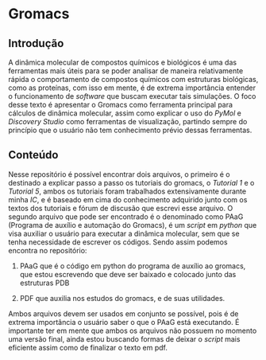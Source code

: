 # Gromacs
## Introdução
A dinâmica molecular de compostos químicos e biológicos é uma das ferramentas mais úteis para se poder analisar de maneira relativamente rápida o comportamento de compostos químicos com estruturas biológicas, como as proteínas, com isso em mente, é de extrema importância entender o funcionamento de _software_ que buscam executar tais simulações. O foco desse texto é apresentar o Gromacs como ferramenta principal para cálculos de dinâmica molecular, assim como explicar o uso do _PyMol_ e _Discovery Studio_ como ferramentas de visualização, partindo sempre do princípio que o usuário não tem conhecimento prévio dessas ferramentas. 

## Conteúdo
Nesse repositório é possível encontrar dois arquivos, o primeiro é o destinado a explicar passo a passo os tutoriais do gromacs, o _Tutorial 1_ e o _Tutorial 5_, ambos os tutoriais foram trabalhados extensivamente durante minha _IC_, e é baseado em cima do conhecimento adquirido junto com os textos dos tutoriais e fórum de discusão que escrevi esse arquivo. O segundo arquivo que pode ser encontrado é o denominado como PAaG (Programa de auxílio e automação do Gromacs), é um _script_ em _python_ que visa auxiliar o usuário para executar a dinâmica molecular, sem que se tenha necessidade de escrever os códigos. Sendo assim podemos encontra no repositório:

1) PAaG que é o código em python do programa de auxílio ao gromacs, que estou escrevendo que deve ser baixado e colocado junto das estruturas PDB 

2) PDF que auxilia nos estudos do gromacs, e de suas utilidades.

Ambos arquivos devem ser usados em conjunto se possível, pois é de extrema importância o usuário saber o que o PAaG está executando. É importante ter em mente que ambos os arquivos não possuem no momento uma versão final, ainda estou buscando formas de deixar o _script_ mais eficiente assim como de finalizar o texto em pdf.


